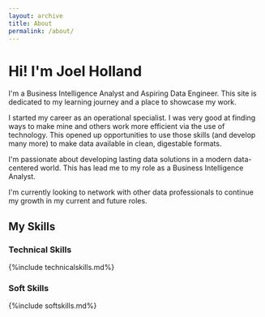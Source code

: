 ```yaml
---
layout: archive
title: About
permalink: /about/
---
```


# Hi! I'm Joel Holland
I'm a Business Intelligence Analyst and Aspiring Data Engineer. This site is dedicated to my learning journey and a place to showcase my work.

I started my career as an operational specialist. I was very good at finding ways to make mine and others work more efficient via the use of technology. 
This opened up opportunities to use those skills (and develop many more) to make data available in clean, digestable formats.

I'm passionate about developing lasting data solutions in a modern data-centered world. This has lead me to my role as a Business Intelligence Analyst.

I'm currently looking to network with other data professionals to continue my growth in my current and future roles.

## My Skills
### Technical Skills

{%include technicalskills.md%}

### Soft Skills

{%include softskills.md%}
